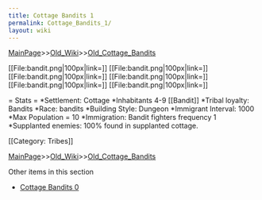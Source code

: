 ```yaml
---
title: Cottage Bandits 1
permalink: Cottage_Bandits_1/
layout: wiki
---
```


[MainPage](/keeperrl_wiki/ "wikilink")>>[Old_Wiki](/keeperrl_wiki/Old_Wiki "wikilink")>>[Old_Cottage_Bandits](/keeperrl_wiki/Old_Cottage_Bandits "wikilink")

[[File:bandit.png|100px|link=]]
[[File:bandit.png|100px|link=]]
[[File:bandit.png|100px|link=]]
[[File:bandit.png|100px|link=]]
[[File:bandit.png|100px|link=]]
[[File:bandit.png|100px|link=]]

= Stats =
*Settlement: Cottage
*Inhabitants 4-9 [[Bandit]]
*Tribal loyalty: Bandits
*Race: bandits
*Building Style: Dungeon 
*Immigrant Interval: 1000
*Max Population = 10 
*Immigration: Bandit fighters frequency 1 
*Supplanted enemies: 100% found in supplanted cottage. 

[[Category: Tribes]]

[MainPage](/keeperrl_wiki/ "wikilink")>>[Old_Wiki](/keeperrl_wiki/Old_Wiki "wikilink")>>[Old_Cottage_Bandits](/keeperrl_wiki/Old_Cottage_Bandits "wikilink")

Other items in this section
-    [Cottage Bandits 0](/keeperrl_wiki/Cottage_Bandits_0 "wikilink")
